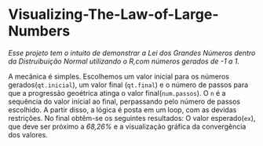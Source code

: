 # Visualizing-The-Law-of-Large-Numbers

*Esse projeto tem o intuito de demonstrar a Lei dos Grandes Números dentro da Distruibuição Normal utilizando o R,com números gerados de -1 a 1.*

A mecânica é simples. Escolhemos um valor inicial para os números gerados(`qt.inicial`), um valor final (`qt.final`) e o número de passos para que a progressão geoétrica atinga o valor final(`num.passos`). O `n` é a sequência do valor inicial ao final, perpassando pelo número de passos escolhido. A partir disso, a lógica é posta em um loop, com as devidas restrições. No final obtêm-se os seguintes resultados: O valor esperado(`ex`), que deve ser próximo a *68,26%* e a visualização gráfica da convergência dos valores.
